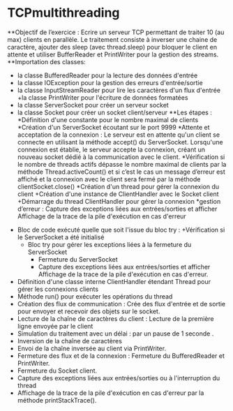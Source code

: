 ﻿# TCPmultithreading
**Objectif de l’exercice : Ecrire un serveur TCP permettant de traiter 10 (au max) clients en parallèle. Le traitement consiste à inverser une chaine de caractère, ajouter des sleep (avec thread.sleep) pour bloquer le client en attente et utiliser BufferReader et PrintWriter pour la gestion des streams. 
**Importation des classes: 
   + la classe BufferedReader pour la lecture des données d'entrée
   + la classe IOException pour la gestion des erreurs d'entrée/sortie
   + la classe InputStreamReader pour lire les caractères d'un flux d'entrée
  +la classe PrintWriter pour l'écriture de données formatées
  + la classe ServerSocket pour créer un serveur socket
  + la classe Socket pour créer un socket client/serveur
**Les étapes :
*Définition d'une constante pour le nombre maximal de clients
*Création d'un ServerSocket écoutant sur le port 9999
 *Attente et acceptation de la connexion : Le serveur est en attente qu'un client se connecte en utilisant la méthode accept() du ServerSocket. Lorsqu'une connexion est établie, le serveur accepte la connexion, créant un nouveau socket dédié à la communication avec le client.
 *Vérification si le nombre de threads actifs dépasse le nombre maximal de clients par la méthode Thread.activeCount() et si c’est le cas un message d’erreur est affiché et la connexion avec le client sera fermé par la méthode clientSocket.close()
*Création d'un thread pour gérer la connexion du client
         +Création d'une instance de ClientHandler avec le Socket client
   +Démarrage du thread ClientHandler pour gérer la connexion
 *gestion d’erreur : Capture des exceptions liées aux entrées/sorties et afficher Affichage de la trace de la pile d'exécution en cas d'erreur
* Bloc de code exécuté quelle que soit l'issue du bloc try :
   +Vérification si le ServerSocket a été initialisé
    + Bloc try pour gérer les exceptions liées à la fermeture du ServerSocket
        - Fermeture du ServerSocket
        - Capture des exceptions liées aux entrées/sorties et afficher Affichage de la trace de la pile d'exécution en cas d'erreur.
* Définition d'une classe interne ClientHandler étendant Thread pour gérer les connexions clients
* Méthode run() pour exécuter les opérations du thread
* Création des flux de communication : Crée des flux d'entrée et de sortie pour envoyer et recevoir des objets sur le socket.
* Lecture de la chaîne de caractères du client : Lecture de la première ligne envoyée par le client
* Simulation du traitement avec un délai :  par un pause de 1 seconde .
* Inversion de la chaîne de caractères
* Envoi de la chaîne inversée au client via PrintWriter.
* Fermeture des flux et de la connexion : Fermeture du BufferedReader et PrintWriter.
* Fermeture du Socket client.
* Capture des exceptions liées aux entrées/sorties ou à  l'interruption du thread
* Affichage de la trace de la pile d'exécution en cas d'erreur par la méthode printStackTrace().











